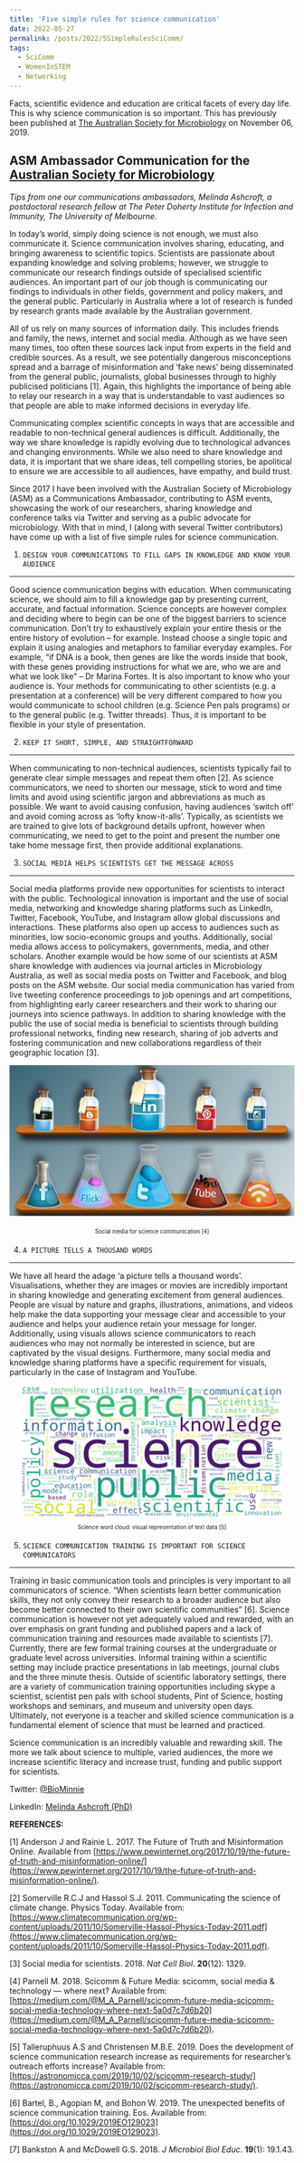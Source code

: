 ```yaml
---
title: 'Five simple rules for science communication'
date: 2022-05-27
permalink: /posts/2022/5SimpleRulesSciComm/
tags:
  - SciComm
  - WomenInSTEM
  - Networking
---
```


Facts, scientific evidence and education are critical facets of every day life. This is why science communication is so important. This has previously been published at [The Australian Society for Microbiology](https://www.theasm.org.au/new-blog/2019/11/5/5-simple-rules-for-science-communication-tips-from-one-of-our-communication-ambassadors) on November 06, 2019.

ASM Ambassador Communication for the [Australian Society for Microbiology](https://www.theasm.org.au/)
------

_Tips from one our communications ambassadors, Melinda Ashcroft, a postdoctoral research fellow at The Peter Doherty Institute for Infection and Immunity, The University of Melbourne._

In today’s world, simply doing science is not enough, we must also communicate it. Science communication involves sharing, educating, and bringing awareness to scientific topics. Scientists are passionate about expanding knowledge and solving problems; however, we struggle to communicate our research findings outside of specialised scientific audiences. An important part of our job though is communicating our findings to individuals in other fields, government and policy makers, and the general public. Particularly in Australia where a lot of research is funded by research grants made available by the Australian government.

All of us rely on many sources of information daily. This includes friends and family, the news, internet and social media. Although as we have seen many times, too often these sources lack input from experts in the field and credible sources. As a result, we see potentially dangerous misconceptions spread and a barrage of misinformation and ‘fake news’ being disseminated from the general public, journalists, global businesses through to highly publicised politicians [1]. Again, this highlights the importance of being able to relay our research in a way that is understandable to vast audiences so that people are able to make informed decisions in everyday life. 

Communicating complex scientific concepts in ways that are accessible and readable to non-technical general audiences is difficult. Additionally, the way we share knowledge is rapidly evolving due to technological advances and changing environments. While we also need to share knowledge and data, it is important that we share ideas, tell compelling stories, be apolitical to ensure we are accessible to all audiences, have empathy, and build trust.  

Since 2017 I have been involved with the Australian Society of Microbiology (ASM) as a Communications Ambassador, contributing to ASM events, showcasing the work of our researchers, sharing knowledge and conference talks via Twitter and serving as a public advocate for microbiology. With that in mind, I (along with several Twitter contributors) have come up with a list of five simple rules for science communication.

1.     DESIGN YOUR COMMUNICATIONS TO FILL GAPS IN KNOWLEDGE AND KNOW YOUR AUDIENCE
----------
Good science communication begins with education. When communicating science, we should aim to fill a knowledge gap by presenting current, accurate, and factual information. Science concepts are however complex and deciding where to begin can be one of the biggest barriers to science communication. Don’t try to exhaustively explain your entire thesis or the entire history of evolution – for example. Instead choose a single topic and explain it using analogies and metaphors to familiar everyday examples. For example, “if DNA is a book, then genes are like the words inside that book, with these genes providing instructions for what we are, who we are and what we look like” – Dr Marina Fortes. It is also important to know who your audience is. Your methods for communicating to other scientists (e.g. a presentation at a conference) will be very different compared to how you would communicate to school children (e.g. Science Pen pals programs) or to the general public (e.g. Twitter threads). Thus, it is important to be flexible in your style of presentation. 

2.     KEEP IT SHORT, SIMPLE, AND STRAIGHTFORWARD
-----------
When communicating to non-technical audiences, scientists typically fail to generate clear simple messages and repeat them often [2]. As science communicators, we need to shorten our message, stick to word and time limits and avoid using scientific jargon and abbreviations as much as possible. We want to avoid causing confusion, having audiences ‘switch off’ and avoid coming across as ‘lofty know-it-alls’. Typically, as scientists we are trained to give lots of background details upfront, however when communicating, we need to get to the point and present the number one take home message first, then provide additional explanations. 

3.     SOCIAL MEDIA HELPS SCIENTISTS GET THE MESSAGE ACROSS
----------------
Social media platforms provide new opportunities for scientists to interact with the public. Technological innovation is important and the use of social media, networking and knowledge sharing platforms such as LinkedIn, Twitter, Facebook, YouTube, and Instagram allow global discussions and interactions. These platforms also open up access to audiences such as minorities, low socio-economic groups and youths. Additionally, social media allows access to policymakers, governments, media, and other scholars. Another example would be how some of our scientists at ASM share knowledge with audiences via journal articles in Microbiology Australia, as well as social media posts on Twitter and Facebook, and blog posts on the ASM website. Our social media communication has varied from live tweeting conference proceedings to job openings and art competitions, from highlighting early career researchers and their work to sharing our journeys into science pathways. In addition to sharing knowledge with the public the use of social media is beneficial to scientists through building professional networks, finding new research, sharing of job adverts and fostering communication and new collaborations regardless of their geographic location [3]. 

<p align="center">
  <img src='/images/Social_Media.jpeg'>
</p>
<p align="center">
  <sup><sub>Social media for science communication [4]</sub></sup>
</p>

4.     A PICTURE TELLS A THOUSAND WORDS
-----------------
We have all heard the adage ‘a picture tells a thousand words’. Visualisations, whether they are images or movies are incredibly important in sharing knowledge and generating excitement from general audiences. People are visual by nature and graphs, illustrations, animations, and videos help make the data supporting your message clear and accessible to your audience and helps your audience retain your message for longer. Additionally, using visuals allows science communicators to reach audiences who may not normally be interested in science, but are captivated by the visual designs. Furthermore, many social media and knowledge sharing platforms have a specific requirement for visuals, particularly in the case of Instagram and YouTube. 

<p align="center">
  <img src='/images/Science_Word_Cloud.png'>
  <sup><sub>Science word cloud: visual representation of text data [5]</sub></sup>
</p>

5.     SCIENCE COMMUNICATION TRAINING IS IMPORTANT FOR SCIENCE COMMUNICATORS
----------------
Training in basic communication tools and principles is very important to all communicators of science. “When scientists learn better communication skills, they not only convey their research to a broader audience but also become better connected to their own scientific communities” [6]. Science communication is however not yet adequately valued and rewarded, with an over emphasis on grant funding and published papers and a lack of communication training and resources made available to scientists [7]. Currently, there are few formal training courses at the undergraduate or graduate level across universities. Informal training within a scientific setting may include practice presentations in lab meetings, journal clubs and the three minute thesis. Outside of scientific laboratory settings, there are a variety of communication training opportunities including skype a scientist, scientist pen pals with school students, Pint of Science, hosting workshops and seminars, and museum and university open days. Ultimately, not everyone is a teacher and skilled science communication is a fundamental element of science that must be learned and practiced. 

Science communication is an incredibly valuable and rewarding skill. The more we talk about science to multiple, varied audiences, the more we increase scientific literacy and increase trust, funding and public support for scientists. 

Twitter: [@BioMinnie](https://twitter.com/BioMinnie)

LinkedIn: [Melinda Ashcroft (PhD)](https://www.linkedin.com/in/melinda-ashcroft-phd/)

__REFERENCES:__ 

[1] Anderson J and Rainie L. 2017. The Future of Truth and Misinformation Online. Available from [https://www.pewinternet.org/2017/10/19/the-future-of-truth-and-misinformation-online/](https://www.pewinternet.org/2017/10/19/the-future-of-truth-and-misinformation-online/).

[2] Somerville R.C.J and Hassol S.J. 2011. Communicating the science of climate change. Physics Today. Available from: [https://www.climatecommunication.org/wp-content/uploads/2011/10/Somerville-Hassol-Physics-Today-2011.pdf](https://www.climatecommunication.org/wp-content/uploads/2011/10/Somerville-Hassol-Physics-Today-2011.pdf). 

[3] Social media for scientists. 2018. _Nat Cell Biol_. __20__(12): 1329. 

[4] Parnell M. 2018. Scicomm & Future Media: scicomm, social media & technology — where next? Available from: [https://medium.com/@M_A_Parnell/scicomm-future-media-scicomm-social-media-technology-where-next-5a0d7c7d6b20](https://medium.com/@M_A_Parnell/scicomm-future-media-scicomm-social-media-technology-where-next-5a0d7c7d6b20).

[5] Talleruphuus A.S and Christensen M.B.E. 2019. Does the development of science communication research increase as requirements for researcher’s outreach efforts increase? Available from: [https://astronomicca.com/2019/10/02/scicomm-research-study/](https://astronomicca.com/2019/10/02/scicomm-research-study/).

[6] Bartel, B., Agopian M, and Bohon W. 2019. The unexpected benefits of science communication training. Eos. Available from: [https://doi.org/10.1029/2019EO129023](https://doi.org/10.1029/2019EO129023). 

[7] Bankston A and McDowell G.S. 2018. _J Microbiol Biol Educ_. __19__(1): 19.1.43. 

